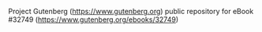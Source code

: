 Project Gutenberg (https://www.gutenberg.org) public repository for eBook #32749 (https://www.gutenberg.org/ebooks/32749)
